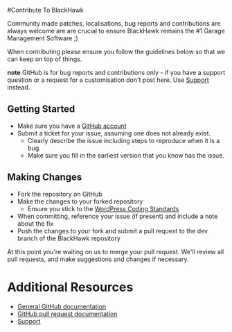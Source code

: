 #Contribute To BlackHawk

Community made patches, localisations, bug reports and contributions are always welcome are are crucial to ensure BlackHawk remains the #1 Garage Management Software ;)

When contributing please ensure you follow the guidelines below so that we can keep on top of things.

__note__ GitHub is for bug reports and contributions only - if you have a support question or a request for a customisation don't post here. Use [Support](http://support.futuregencode.com/blackhawk/) instead.

## Getting Started

* Make sure you have a [GitHub account](https://github.com/signup/free)
* Submit a ticket for your issue, assuming one does not already exist.
  * Clearly describe the issue including steps to reproduce when it is a bug.
  * Make sure you fill in the earliest version that you know has the issue.

## Making Changes 

* Fork the repository on GitHub
* Make the changes to your forked repository
  * Ensure you stick to the [WordPress Coding Standards](http://codex.wordpress.org/WordPress_Coding_Standards)
* When committing, reference your issue (if present) and include a note about the fix
* Push the changes to your fork and submit a pull request to the dev branch of the BlackHawk repository

At this point you're waiting on us to merge your pull request. We'll review all pull requests, and make suggestions and changes if necessary. 

# Additional Resources

* [General GitHub documentation](http://help.github.com/)
* [GitHub pull request documentation](http://help.github.com/send-pull-requests/)
* [Support](http://support.futuregencode.com/blackhawk/)